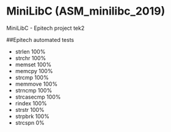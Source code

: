 # MiniLibC (ASM_minilibc_2019)
MiniLibC - Epitech project tek2

##Epitech automated tests

- strlen
100%
- strchr
100%
- memset
100%
- memcpy
100%
- strcmp
100%
- memmove
100%
- strncmp
100%
- strcasecmp
100%
- rindex
100%
- strstr
100%
- strpbrk
100%
- strcspn
0%
